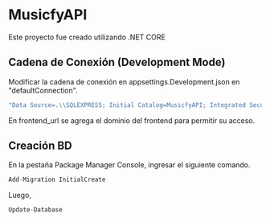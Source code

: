 # MusicfyAPI

Este proyecto fue creado utilizando .NET CORE

## Cadena de Conexión (Development Mode)

Modificar la cadena de conexión en appsettings.Development.json en "defaultConnection".

```cs
"Data Source=.\\SQLEXPRESS; Initial Catalog=MusicfyAPI; Integrated Security=True"
```

En frontend_url se agrega el dominio del frontend para permitir su acceso.

## Creación BD

En la pestaña Package Manager Console, ingresar el siguiente comando.

```cs
Add-Migration InitialCreate
```
Luego,
```cs
Update-Database
```
